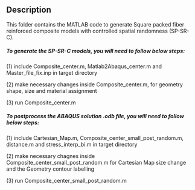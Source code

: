 ## Description

This folder contains the MATLAB code to generate Square packed fiber reinforced composite models with controlled spatial randomness (SP-SR-C).

##### To generate the SP-SR-C models, you will need to follow below steps:

(1) include Composite_center.m, Matlab2Abaqus_center.m and Master_file_fix.inp in target directory

(2) make necessary changes inside Composite_center.m, for geometry shape, size and material assignment

(3) run Composite_center.m

##### To postprocess the ABAQUS solution .odb file, you will need to follow below steps:

(1) include Cartesian_Map.m, Composite_center_small_post_random.m, distance.m and stress_interp_bi.m in target directory

(2) make necessary chagnes inside Composite_center_small_post_random.m for Cartesian Map size change and the Geometry contour labelling

(3) run Composite_center_small_post_random.m

